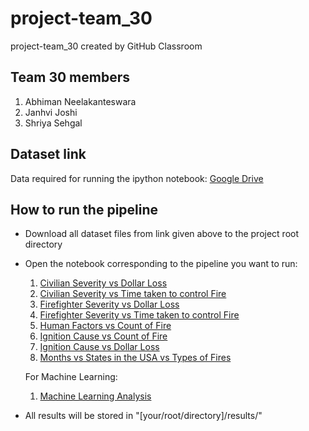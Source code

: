 # project-team_30
project-team_30 created by GitHub Classroom
## Team 30 members
1. Abhiman Neelakanteswara
2. Janhvi Joshi
3. Shriya Sehgal

## Dataset link
Data required for running the ipython notebook: [Google Drive](https://drive.google.com/drive/u/2/folders/1jlsXQYunm5r6wLQRA3V8yBAThKWp9JQb)

## How to run the pipeline
- Download all dataset files from link given above to the project root directory
- Open the notebook corresponding to the pipeline you want to run:
    1. [Civilian Severity vs Dollar Loss](https://github.com/cs532-Fall22/project-team_30/blob/main/civilian_severity_dollar_losses.ipynb)  
    2. [Civilian Severity vs Time taken to control Fire](https://github.com/cs532-Fall22/project-team_30/blob/main/civilian_severity_fire_time.ipynb)
    3. [Firefighter Severity vs Dollar Loss](https://github.com/cs532-Fall22/project-team_30/blob/main/firefighter_severity_dollar_losses.ipynb)
    4. [Firefighter Severity vs Time taken to control Fire](https://github.com/cs532-Fall22/project-team_30/blob/main/firefighter_severity_fire_time.ipynb)
    5. [Human Factors vs Count of Fire](https://github.com/cs532-Fall22/project-team_30/blob/main/human_factors.ipynb)
    6. [Ignition Cause vs Count of Fire](https://github.com/cs532-Fall22/project-team_30/blob/main/ignition_cause_count.ipynb)
    7. [Ignition Cause vs Dollar Loss](https://github.com/cs532-Fall22/project-team_30/blob/main/ignition_cause_dollar_losses.ipynb)
    8. [Months vs States in the USA vs Types of Fires](https://github.com/cs532-Fall22/project-team_30/blob/main/state_fires_monthly.ipynb)  
    
    For Machine Learning:
    1. [Machine Learning Analysis](https://github.com/cs532-Fall22/project-team_30/blob/main/ml_pipeline.ipynb)
 - All results will be stored in "[your/root/directory]/results/"

